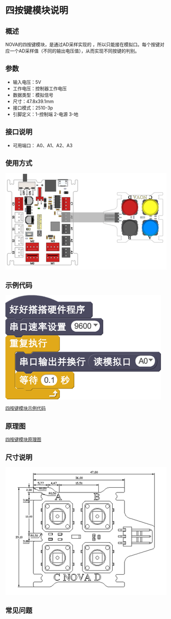 # 四按键模块说明

## 概述
NOVA的四按键模块，是通过AD采样实现的 ，所以只能接在模拟口。每个按键对应一个AD采样值（不同的输出电压值），从而实现不同按键的判别。

## 参数
- 输入电压：5V
- 工作电压：控制器工作电压
- 数据类型：模拟信号
- 尺寸：47.8x39.1mm
- 接口模式：2510-3p
- 引脚定义：1-控制端 2-电源 3-地

## 接口说明
- 可用端口： A0、A1、A2、A3

## 使用方式
![](./images/59.png)

## 示例代码
![](./images/60.png)

[四按键模块示例代码](http://www.haohaodada.com/show.php?id=947651)

## 原理图
[四按键模块原理图](https://github.com/Haohaodada-official/haohaodada-docs/blob/master/%E5%8E%9F%E7%90%86%E5%9B%BE/%E5%9B%9B%E6%8C%89%E9%94%AE%E6%A8%A1%E5%9D%97.pdf)

## 尺寸说明
![](./images/126.png)

## 常见问题
